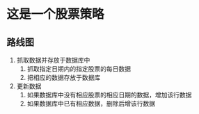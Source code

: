 # 这是一个股票策略

## 路线图

1. 抓取数据并存放于数据库中
    1. 抓取指定日期内的指定股票的每日数据
    2. 把相应的数据存放于数据库
2. 更新数据
    1. 如果数据库中没有相应股票的相应日期的数据，增加该行数据
    2. 如果数据库中已有相应数据，删除后增该行数据
    

